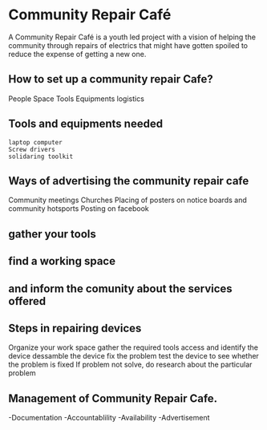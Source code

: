 # Community Repair Café

A Community Repair Café is a youth led project with a vision of helping the community through repairs of electrics that might have gotten spoiled to reduce the expense of getting a new one. 

## How to set up a community repair Cafe?
   People
   Space
   Tools
   Equipments
   logistics
## Tools and equipments needed
    laptop computer
    Screw drivers
    solidaring toolkit
## Ways of advertising the community repair cafe
   Community meetings
   Churches
   Placing of posters on notice boards and community hotsports
   Posting on facebook
## gather your tools 
## find a working space 
## and inform the comunity about the services offered
## Steps in repairing devices
  Organize your work space
  gather the required tools
  access and identify the device
  dessamble the device
  fix the problem
  test the device to see whether the problem is fixed
  If problem not solve, do research about the particular problem
  
## Management of Community Repair Cafe.
-Documentation
-Accountablility
-Availability
-Advertisement


